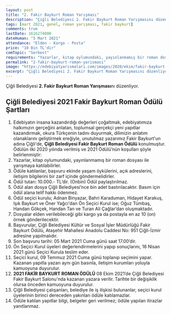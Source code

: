 ```yaml
---
layout: post
title: "2. Fakir Baykurt Roman Yarışması"
description: "Çiğli Belediyesi 2. Fakir Baykurt Roman Yarışmasını düzenliyor."
tags: [mart 2021, genel, roman yarışması, fakir baykurt]
comments: true
lastDate: 1616274000  
dateHuman: "5 Mart 2021"
attendance: "Elden - Kargo - Posta"
price: "10 Bin TL'dir"
comTopic: "Serbest"
requirements: "Yazarlar, kitap oylumundaki, yayınlanmamış bir roman dosyası ile yarışmaya katılabilirler"
permalink: "2-fakir-baykurt-roman-yarismasi"
image: "https://edebiyatyarismalari.com/images/2020/ekim/fakir-baykurt-roman-yarismasi.jpg"
excerpt: "Çiğli Belediyesi 2. Fakir Baykurt Roman Yarışmasını düzenliyor."
---
```


Çiğli Belediyesi **2. Fakir Baykurt Roman Yarışması**nı düzenliyor.  

## Çiğli Belediyesi 2021 Fakir Baykurt Roman Ödülü Şartları
1. Edebiyatın insana kazandırdığı değerleri çoğaltmak, edebiyatımıza halkımızın gerçeğini anlatan, toplumsal gerçekçi yeni yapıtlar kazandırmak, okura Türkçenin tadını duyurmak, dilimizin anlatım olanaklarını geliştirmek ereğiyle, unutulmaz yazarımız Fakir Baykurt'un adına Çiğli'de, **Çiğli Belediyesi Fakir Baykurt Roman Ödülü** konulmuştur. Ödülün ilki 2020 yılında verilmiş ve 2021 Ödülü’nün koşulları şöyle belirlenmiştir:
2. Yazarlar, kitap oylumundaki, yayınlanmamış bir roman dosyası ile yarışmaya katılabilirler.
3. Ödüle katılanlar, başvuru ekinde yaşam öykülerini, açık adreslerini, iletişim bilgilerini bir zarf içinde göndermelidirler.
4. Ödül tutarı: 10.000.- TL’dir. (Onbin) Ödül paylaştırılmaz.
5. Ödül alan dosya Çiğli Belediyesi’nce bin adet bastırılacaktır. Basım için ödül alana telif hakkı ödenmez.
6. Ödül seçici kurulu; Adnan Binyazar, Bahri Karaduman, Hidayet Karakuş, Işık Baykurt ve Öner Yağcı'dan
Ön Seçici Kurul ise; Oğuz Tümbaş, Handan Gökçek, Handan Tan ve Turan Ali Çağlar’dan oluşmaktadır.
7. Dosyalar elden verilebileceği gibi kargo ya da postayla en az 10 (on) örnek gönderilecektir.
8. Başvurular, Çiğli Belediyesi Kültür ve Sosyal İşler Müdürlüğü Fakir Baykurt Ödülü, Ataşehir Mahallesi Anadolu Caddesi No: 951 Çiğli-İzmir adresine yapılmalıdır.
9. Son başvuru tarihi: 05 Mart 2021 Cuma günü saat 17.00’dir.
10. Ön Seçici Kurul üyeleri değerlendirmelerini yapıp sonuçlarını, 16 Nisan 2021 günü Seçici Kurula teslim eder.
11. Seçici kurul, 09 Temmuz 2021 Cuma günü toplanıp seçimini yapar. Kazanan yapıtla yazarı aynı gün basınla, iletişim kurumları yoluyla kamuoyuna duyurulur.
12. **2021 FAKİR BAYKURT ROMAN ÖDÜLÜ** 08 Ekim 2021’de Çiğli Belediyesi Fakir Baykurt Salonu'nda kazanan yazara verilir. Tarihte bir değişiklik olursa önceden kamuoyuna duyurulur.
13. Çiğli Belediyesi çalışanları, belediye ile iş ilişkisi bulunanlar, seçici kurul üyelerinin birinci dereceden yakınları ödüle katılamazlar.
14. Ödüle katılan yapıtlar bilgi, belgeler geri verilmez; ödüle yapılan itirazlar yanıtlanmaz.

